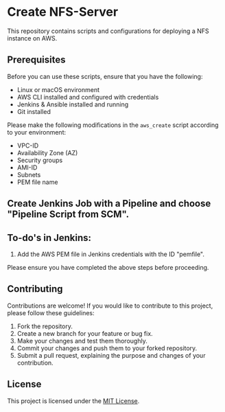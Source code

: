 # Create NFS-Server

This repository contains scripts and configurations for deploying a NFS instance on AWS.

## Prerequisites

Before you can use these scripts, ensure that you have the following:

- Linux or macOS environment
- AWS CLI installed and configured with credentials
- Jenkins & Ansible installed and running
- Git installed


Please make the following modifications in the `aws_create` script according to your environment:
- VPC-ID
- Availability Zone (AZ)
- Security groups
- AMI-ID
- Subnets
- PEM file name

## Create Jenkins Job with a Pipeline and choose "Pipeline Script from SCM".

To-do's in Jenkins:
------------------------------------------
1. Add the AWS PEM file in Jenkins credentials with the ID "pemfile".

Please ensure you have completed the above steps before proceeding.

## Contributing

Contributions are welcome! If you would like to contribute to this project, please follow these guidelines:

1. Fork the repository.
2. Create a new branch for your feature or bug fix.
3. Make your changes and test them thoroughly.
4. Commit your changes and push them to your forked repository.
5. Submit a pull request, explaining the purpose and changes of your contribution.

## License

This project is licensed under the [MIT License](LICENSE).
